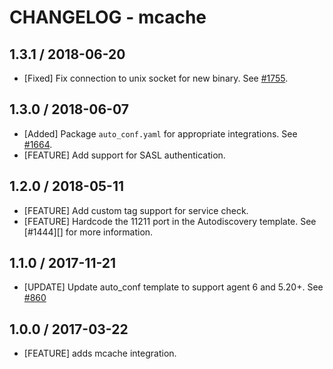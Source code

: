 # CHANGELOG - mcache

## 1.3.1 / 2018-06-20

* [Fixed] Fix connection to unix socket for new binary. See [#1755](https://github.com/DataDog/integrations-core/pull/1755).

## 1.3.0 / 2018-06-07

* [Added] Package `auto_conf.yaml` for appropriate integrations. See [#1664](https://github.com/DataDog/integrations-core/pull/1664).
* [FEATURE] Add support for SASL authentication.

## 1.2.0 / 2018-05-11

* [FEATURE] Add custom tag support for service check.
* [FEATURE] Hardcode the 11211 port in the Autodiscovery template. See [#1444][] for more information.

## 1.1.0 / 2017-11-21

* [UPDATE] Update auto_conf template to support agent 6 and 5.20+. See [#860][]

## 1.0.0 / 2017-03-22

* [FEATURE] adds mcache integration.

<!--- The following link definition list is generated by PimpMyChangelog --->
[#860]: https://github.com/DataDog/integrations-core/issues/860
